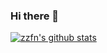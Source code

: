### Hi there 👋
[![zzfn's github stats](https://github-readme-stats.vercel.app/api?username=zzfn)](https://github.com/anuraghazra/github-readme-stats)
<!--
**zzfn/zzfn** is a ✨ _special_ ✨ repository because its `README.md` (this file) appears on your GitHub profile.

Here are some ideas to get you started:

- 🔭 I’m currently working on ...
- 🌱 I’m currently learning ...
- 👯 I’m looking to collaborate on ...
- 🤔 I’m looking for help with ...
- 💬 Ask me about ...
- 📫 How to reach me: ...
- 😄 Pronouns: ...
- ⚡ Fun fact: ...
-->
